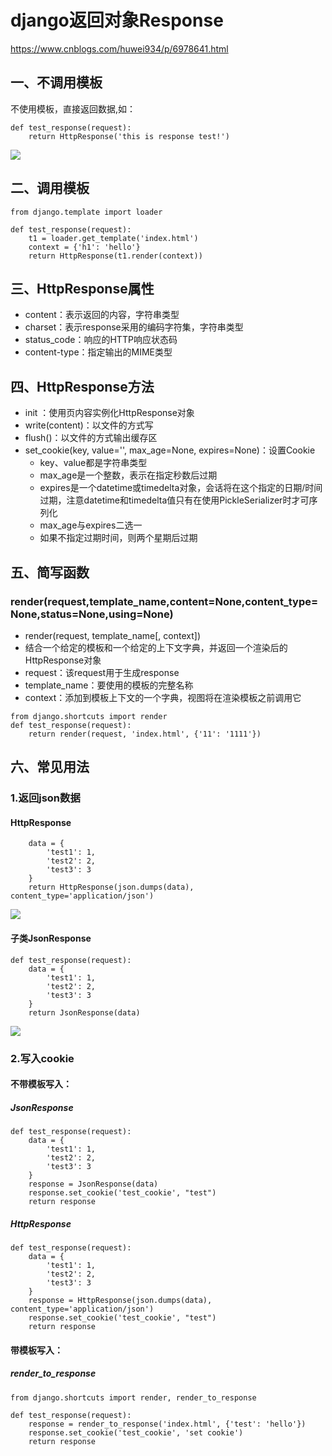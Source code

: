 # django返回对象Response

https://www.cnblogs.com/huwei934/p/6978641.html

## 一、不调用模板 

不使用模板，直接返回数据,如：

```
def test_response(request):
    return HttpResponse('this is response test!')
```

![](https://shirukai.gitee.io/images/201802041429_170.png)

## 二、调用模板 

```
from django.template import loader

def test_response(request):
    t1 = loader.get_template('index.html')
    context = {'h1': 'hello'}
    return HttpResponse(t1.render(context))
```



## 三、HttpResponse属性

- content：表示返回的内容，字符串类型
- charset：表示response采用的编码字符集，字符串类型
- status_code：响应的HTTP响应状态码
- content-type：指定输出的MIME类型

## 四、HttpResponse方法 

- init ：使用页内容实例化HttpResponse对象
- write(content)：以文件的方式写
- flush()：以文件的方式输出缓存区
- set_cookie(key, value='', max_age=None, expires=None)：设置Cookie
  - key、value都是字符串类型
  - max_age是一个整数，表示在指定秒数后过期
  - expires是一个datetime或timedelta对象，会话将在这个指定的日期/时间过期，注意datetime和timedelta值只有在使用PickleSerializer时才可序列化
  - max_age与expires二选一
  - 如果不指定过期时间，则两个星期后过期

## 五、简写函数

### render(request,template_name,content=None,content_type=None,status=None,using=None)

- render(request, template_name[, context])
- 结合一个给定的模板和一个给定的上下文字典，并返回一个渲染后的HttpResponse对象
- request：该request用于生成response
- template_name：要使用的模板的完整名称
- context：添加到模板上下文的一个字典，视图将在渲染模板之前调用它

```
from django.shortcuts import render
def test_response(request):
    return render(request, 'index.html', {'11': '1111'})
```

## 六、常见用法 

### 1.返回json数据

#### HttpResponse

```
    data = {
        'test1': 1,
        'test2': 2,
        'test3': 3
    }
    return HttpResponse(json.dumps(data), content_type='application/json')
```

![](https://shirukai.gitee.io/images/201802041602_653.png)

#### 子类JsonResponse

```
def test_response(request):
    data = {
        'test1': 1,
        'test2': 2,
        'test3': 3
    }
    return JsonResponse(data)
```

![](https://shirukai.gitee.io/images/201802041603_487.png)

### 2.写入cookie

#### 不带模板写入：

##### JsonResponse

```
def test_response(request):
    data = {
        'test1': 1,
        'test2': 2,
        'test3': 3
    }
    response = JsonResponse(data)
    response.set_cookie('test_cookie', "test")
    return response
```

##### HttpResponse

```
def test_response(request):
    data = {
        'test1': 1,
        'test2': 2,
        'test3': 3
    }
    response = HttpResponse(json.dumps(data), content_type='application/json')
    response.set_cookie('test_cookie', "test")
    return response
```



#### 带模板写入： 

##### render_to_response 

```
from django.shortcuts import render, render_to_response

def test_response(request):
    response = render_to_response('index.html', {'test': 'hello'})
    response.set_cookie('test_cookie', 'set cookie')
    return response
```

